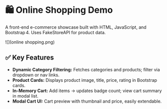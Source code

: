 
# 🛍️ Online Shopping Demo

A front-end e-commerce showcase built with HTML, JavaScript, and Bootstrap 4. Uses FakeStoreAPI for product data.

![](online shopping.png)

## ✅ Key Features

- **Dynamic Category Filtering:** Fetches categories and products; filter via dropdown or nav links.
- **Product Cards:** Displays product image, title, price, rating in Bootstrap cards.
- **In-Memory Cart:** Add items → updates badge count; view cart summary in modal list.
- **Modal Cart UI:** Cart preview with thumbnail and price, easily extendable.
